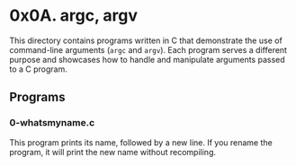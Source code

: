 # 0x0A. argc, argv

This directory contains programs written in C that demonstrate the use of command-line arguments (`argc` and `argv`). Each program serves a different purpose and showcases how to handle and manipulate arguments passed to a C program.

## Programs

### 0-whatsmyname.c
This program prints its name, followed by a new line. If you rename the program, it will print the new name without recompiling.
